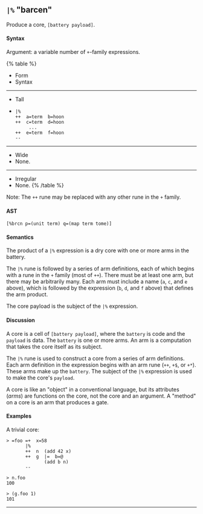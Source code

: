 ## `|%` "barcen"

Produce a core, `[battery payload]`.

#### Syntax

Argument: a variable number of `+`-family expressions.

{% table %}

- Form
- Syntax

---

- Tall
- ```hoon
  |%
  ++  a=term  b=hoon
  ++  c=term  d=hoon
       ...
  ++  e=term  f=hoon
  --
  ```

---

- Wide
- None.

---

- Irregular
- None.
{% /table %}

Note: The `++` rune may be replaced with any other rune in the `+` family.

#### AST

```hoon
[%brcn p=(unit term) q=(map term tome)]
```

#### Semantics

The product of a `|%` expression is a dry core with one or more arms in the
battery.

The `|%` rune is followed by a series of arm definitions, each of which begins
with a rune in the `+` family (most of `++`). There must be at least one arm,
but there may be arbitrarily many. Each arm must include a name (`a`, `c`, and
`e` above), which is followed by the expression (`b`, `d`, and `f` above) that
defines the arm product.

The core payload is the subject of the `|%` expression.

#### Discussion

A core is a cell of `[battery payload]`, where the `battery` is code and the
`payload` is data. The `battery` is one or more arms. An arm is a computation
that takes the core itself as its subject.

The `|%` rune is used to construct a core from a series of arm definitions. Each
arm definition in the expression begins with an arm rune (`++`, `+$`, or `+*`).
These arms make up the `battery`. The subject of the `|%` expression is used to
make the core's `payload`.

A core is like an "object" in a conventional language, but its attributes
(_arms_) are functions on the core, not the core and an argument. A "method" on
a core is an arm that produces a gate.

#### Examples

A trivial core:

```
> =foo =+  x=58
       |%
       ++  n  (add 42 x)
       ++  g  |=  b=@
              (add b n)
       --

> n.foo
100

> (g.foo 1)
101
```

---

